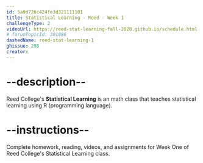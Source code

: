 ```yaml
---
id: 5a9d726c424fe3d321111101
title: Statistical Learning - Reed - Week 1
challengeType: 2
videoUrl: https://reed-stat-learning-fall-2020.github.io/schedule.html
# forumTopicId: 301086
dashedName: reed-stat-learning-1
ghissue: 298
creator: 
---
```


# --description--

Reed College's __Statistical Learning__ is an math class that teaches statistical learning using R (programming language).

# --instructions--

Complete homework, reading, videos, and assignments for Week One of Reed College's Statistical Learning class.